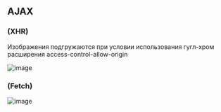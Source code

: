 
## AJAX



###  (XHR)
Изображения подгружаются при условии использования гугл-хром  расширения access-control-allow-origin

![image](https://github.com/AndrewMosh/module9_homework-/blob/main/%D0%B7%D0%B0%D0%B4%D0%B0%D0%BD%D0%B8%D0%B5%203/gif3.gif)

### (Fetch)

![image](https://github.com/AndrewMosh/module9_homework-/blob/main/%D0%B7%D0%B0%D0%B4%D0%B0%D0%BD%D0%B8%D0%B5%204./gif4.gif)
